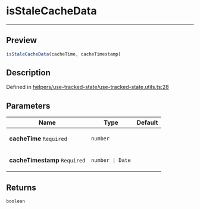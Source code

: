 

# isStaleCacheData

<div class="api-docs__separator" data-reactroot="">

---

</div><div class="api-docs__section">

## Preview

</div><div class="api-docs__preview fn">

```ts
isStaleCacheData(cacheTime, cacheTimestamp)
```

</div><div class="api-docs__section">

## Description

</div><div class="api-docs__description"><span class="api-docs__do-not-parse">



</span></div><p class="api-docs__definition">

Defined in [helpers/use-tracked-state/use-tracked-state.utils.ts:28](https://github.com/BetterTyped/hyper-fetch/blob/d6c03b85/packages/react/src/helpers/use-tracked-state/use-tracked-state.utils.ts#L28)

</p><div class="api-docs__section">

## Parameters

</div><div class="api-docs__parameters"><table><thead><tr><th>Name</th><th>Type</th><th>Default</th></tr></thead><tbody><tr param-data="cacheTime"><td class="api-docs__param-name required">

**cacheTime** `Required`

</td><td class="api-docs__param-type">

`number`

</td><td class="api-docs__param-default">



</td></tr><tr param-data="cacheTimestamp"><td class="api-docs__param-name required">

**cacheTimestamp** `Required`

</td><td class="api-docs__param-type">

`number | Date`

</td><td class="api-docs__param-default">



</td></tr></tbody></table></div><div class="api-docs__section">

## Returns

</div><div class="api-docs__returns">

```ts
boolean
```

</div>